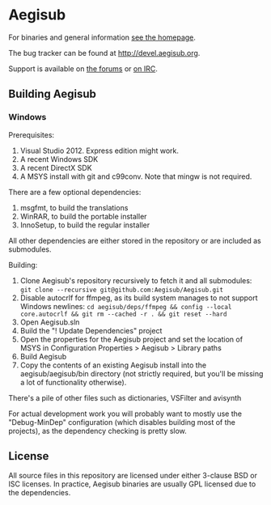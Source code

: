 # Aegisub

For binaries and general information [see the homepage](http://www.aegisub.org).

The bug tracker can be found at http://devel.aegisub.org.

Support is available on [the forums](http://forum.aegisub.org) or [on IRC](irc://irc.rizon.net/aegisub).

## Building Aegisub

### Windows

Prerequisites:

1. Visual Studio 2012. Express edition might work.
2. A recent Windows SDK
3. A recent DirectX SDK
4. A MSYS install with git and c99conv. Note that mingw is not required.

There are a few optional dependencies:

1. msgfmt, to build the translations
2. WinRAR, to build the portable installer
3. InnoSetup, to build the regular installer

All other dependencies are either stored in the repository or are included as submodules.

Building:

1. Clone Aegisub's repository recursively to fetch it and all submodules: `git clone --recursive git@github.com:Aegisub/Aegisub.git`
2. Disable autocrlf for ffmpeg, as its build system manages to not support Windows newlines: `cd aegisub/deps/ffmpeg && config --local core.autocrlf && git rm --cached -r . && git reset --hard`
3. Open Aegisub.sln
4. Build the "! Update Dependencies" project
5. Open the properties for the Aegisub project and set the location of MSYS in Configuration Properties > Aegisub > Library paths
6. Build Aegisub
7. Copy the contents of an existing Aegisub install into the aegisub/aegisub/bin directory (not strictly required, but you'll be missing a lot of functionality otherwise).

There's a pile of other files such as dictionaries, VSFilter and avisynth 

For actual development work you will probably want to mostly use the
"Debug-MinDep" configuration (which disables building most of the projects), as
the dependency checking is pretty slow.

## License

All source files in this repository are licensed under either 3-clause BSD or
ISC licenses. In practice, Aegisub binaries are usually GPL licensed due to the
dependencies.
